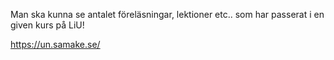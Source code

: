Man ska kunna se antalet föreläsningar, lektioner etc.. som har passerat i en given kurs på LiU!

https://un.samake.se/
